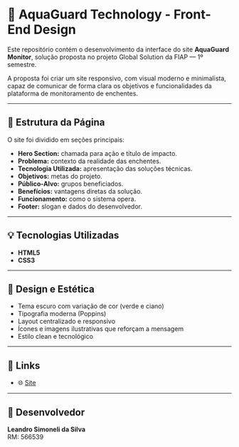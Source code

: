 # 🌊 AquaGuard Technology - Front-End Design

Este repositório contém o desenvolvimento da interface do site **AquaGuard Monitor**, solução proposta no projeto Global Solution da FIAP — 1º semestre.

A proposta foi criar um site responsivo, com visual moderno e minimalista, capaz de comunicar de forma clara os objetivos e funcionalidades da plataforma de monitoramento de enchentes.

---

## 📌 Estrutura da Página

O site foi dividido em seções principais:

- **Hero Section:** chamada para ação e título de impacto.
- **Problema:** contexto da realidade das enchentes.
- **Tecnologia Utilizada:** apresentação das soluções técnicas.
- **Objetivos:** metas do projeto.
- **Público-Alvo:** grupos beneficiados.
- **Benefícios:** vantagens diretas da solução.
- **Funcionamento:** como o sistema opera.
- **Footer:** slogan e dados do desenvolvedor.

---

## 💡 Tecnologias Utilizadas

- **HTML5**
- **CSS3**

---

## 🎨 Design e Estética

- Tema escuro com variação de cor (verde e ciano)
- Tipografia moderna (Poppins)
- Layout centralizado e responsivo
- Ícones e imagens ilustrativas que reforçam a mensagem
- Estilo clean e tecnológico

---

## 🔗 Links

- 🌐 [Site](https://leo010906.github.io/Front-GS/)


---

## 👤 Desenvolvedor

**Leandro Simoneli da Silva**  
RM: 566539  

